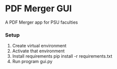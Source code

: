 # PDF Merger GUI
A PDF Merger app for PSU faculties

### Setup
1. Create virtual environment
1. Activate that environment
1. Install requirements pip install -r requirements.txt
1. Run program gui.py